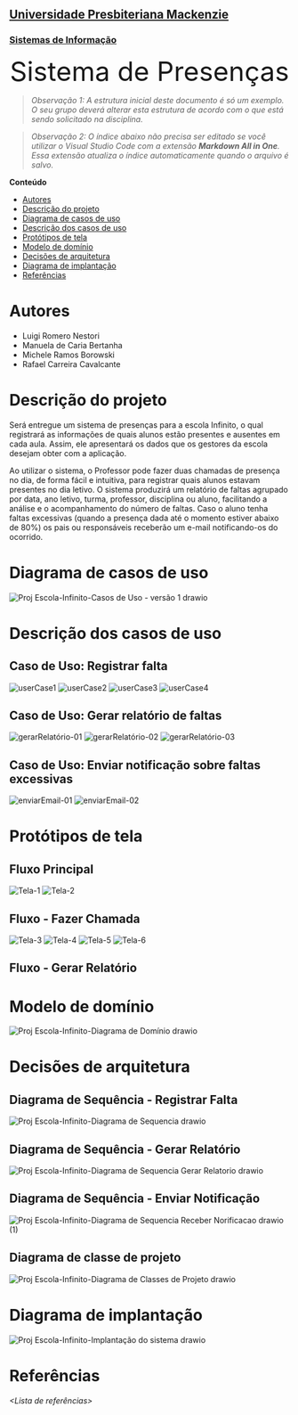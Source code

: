 <h2><a href= "https://www.mackenzie.br">Universidade Presbiteriana Mackenzie</a></h2>
<h3><a href= "https://www.mackenzie.br/graduacao/sao-paulo-higienopolis/sistemas-de-informacao">Sistemas de Informação</a></h3>


<p><font size="+12"><center>Sistema de Presenças</center></font></p>

>*Observação 1: A estrutura inicial deste documento é só um exemplo. O seu grupo deverá alterar esta estrutura de acordo com o que está sendo solicitado na disciplina.*

>*Observação 2: O índice abaixo não precisa ser editado se você utilizar o Visual Studio Code com a extensão **Markdown All in One**. Essa extensão atualiza o índice automaticamente quando o arquivo é salvo.*

**Conteúdo**

- [Autores](#autores)
- [Descrição do projeto](#descrição-do-projeto)
- [Diagrama de casos de uso](#diagrama-de-casos-de-uso)
- [Descrição dos casos de uso](#descrição-dos-casos-de-uso)
- [Protótipos de tela](#protótipos-de-tela)
- [Modelo de domínio](#modelo-de-domínio)
- [Decisões de arquitetura](#decisões-de-arquitetura)
- [Diagrama de implantação](#diagrama-de-implantação)
- [Referências](#referências)


# Autores

* Luigi Romero Nestori
* Manuela de Caria Bertanha
* Michele Ramos Borowski
* Rafael Carreira Cavalcante


# Descrição do projeto

Será entregue um sistema de presenças para a escola Infinito, o qual registrará as informações de quais alunos estão presentes e ausentes em cada aula. Assim, ele apresentará os dados que os gestores da escola desejam obter com a aplicação.

Ao utilizar o sistema, o Professor pode fazer duas chamadas de presença no dia, de forma fácil e intuitiva, para registrar quais alunos estavam presentes no dia letivo. O sistema produzirá um relatório de faltas agrupado por data, ano letivo, turma, professor, disciplina ou aluno, facilitando a análise e o acompanhamento do número de faltas. Caso o aluno tenha faltas excessivas (quando a presença dada até o momento estiver abaixo de 80%) os pais ou responsáveis receberão um e-mail notificando-os do ocorrido.

# Diagrama de casos de uso

![Proj Escola-Infinito-Casos de Uso - versão 1 drawio](https://user-images.githubusercontent.com/49102217/223579530-7196f0ff-b63b-46cc-9e5d-dc30982785cd.png)


# Descrição dos casos de uso
<h2>Caso de Uso: Registrar falta</h2>

![userCase1](https://user-images.githubusercontent.com/102591519/219972383-c0c15b73-57b4-4cb9-9bf2-d56e5ad8b021.png)
![userCase2](https://user-images.githubusercontent.com/102591519/219972399-3ce86e34-9864-4832-861b-9a5992391e5a.png)
![userCase3](https://user-images.githubusercontent.com/102591519/219972406-a1207dcf-40f8-436d-bf0a-e1acf3ce61be.png)
![userCase4](https://user-images.githubusercontent.com/102591519/219972416-6edc3621-2b74-49e7-818f-740d5def4ef9.png)

<h2>Caso de Uso: Gerar relatório de faltas</h2>

![gerarRelatório-01](https://user-images.githubusercontent.com/102591519/223589201-9715c838-25d5-4d3a-ba66-12382025c410.png)
![gerarRelatório-02](https://user-images.githubusercontent.com/102591519/223589316-2927adbc-ee27-4773-b6dc-1718b8e6e227.png)
![gerarRelatório-03](https://user-images.githubusercontent.com/102591519/223589335-6a01f837-c306-4a34-9bc1-0c976ae28b5e.png)

<h2>Caso de Uso: Enviar notificação sobre faltas excessivas</h2>

![enviarEmail-01](https://user-images.githubusercontent.com/102591519/223589037-d646d475-c9af-4321-99a1-40d9fc2aa180.png)
![enviarEmail-02](https://user-images.githubusercontent.com/102591519/223589070-c3f2f9c5-053c-43aa-ac93-b6da8d07f1fd.png)

# Protótipos de tela

<h2>Fluxo Principal</h2>

![Tela-1](https://user-images.githubusercontent.com/102591519/219970725-bf9291ff-02fe-4f42-913b-f0d7633ec25a.png)
![Tela-2](https://user-images.githubusercontent.com/102591519/219970755-a69256f9-46dd-4224-a331-926ad0c83697.png)

<h2>Fluxo - Fazer Chamada</h2>

![Tela-3](https://user-images.githubusercontent.com/102591519/219970827-13ec87fa-c7fd-4077-9e7b-43e2bcd56c4d.png)
![Tela-4](https://user-images.githubusercontent.com/102591519/219970876-58cc0976-309f-41ef-a66e-7dda8352f877.png)
![Tela-5](https://user-images.githubusercontent.com/102591519/219970874-26ff5a0f-3c71-4d62-a137-42a13cf14f25.png)
![Tela-6](https://user-images.githubusercontent.com/102591519/219970873-3c39f7fe-b44c-49a0-b241-a46ba0d79efe.png)

<h2>Fluxo - Gerar Relatório</h2>

# Modelo de domínio

![Proj Escola-Infinito-Diagrama de Domínio drawio](https://user-images.githubusercontent.com/49102217/223579889-508c111e-b917-4e3e-9c6e-27aafd0a3e48.png)


# Decisões de arquitetura
<h2>Diagrama de Sequência - Registrar Falta</h2>

![Proj Escola-Infinito-Diagrama de Sequencia drawio](https://user-images.githubusercontent.com/49102217/223582618-7d99f423-1c07-438e-9790-21fd98e31743.png)


<h2>Diagrama de Sequência - Gerar Relatório</h2>

![Proj Escola-Infinito-Diagrama de Sequencia Gerar Relatorio drawio](https://user-images.githubusercontent.com/49102217/223582858-5a311a37-820e-4df0-a3ef-4ff5675f1dfc.png)


<h2>Diagrama de Sequência - Enviar Notificação</h2>

![Proj Escola-Infinito-Diagrama de Sequencia Receber Norificacao drawio (1)](https://user-images.githubusercontent.com/49102217/223583372-f6834fcf-733d-4c0a-ac32-5d311207b614.png)



<h2>Diagrama de classe de projeto</h2>
  
![Proj Escola-Infinito-Diagrama de Classes de Projeto drawio](https://user-images.githubusercontent.com/49102217/223580226-bbae7546-656c-4f99-b1fc-1672621a8e77.png)


# Diagrama de implantação

![Proj Escola-Infinito-Implantação do sistema drawio](https://user-images.githubusercontent.com/49102217/223580451-803d33dc-ffa0-4153-9dbf-f4d25056c1a3.png)


# Referências

*&lt;Lista de referências&gt;*
